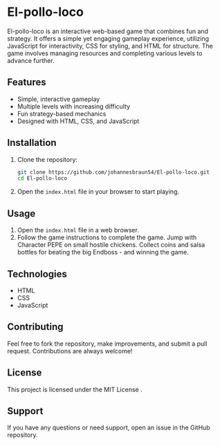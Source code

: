 # El-pollo-loco

El-pollo-loco is an interactive web-based game that combines fun and strategy. It offers a simple yet engaging gameplay experience, utilizing JavaScript for interactivity, CSS for styling, and HTML for structure. The game involves managing resources and completing various levels to advance further. 

## Features

- Simple, interactive gameplay
- Multiple levels with increasing difficulty
- Fun strategy-based mechanics
- Designed with HTML, CSS, and JavaScript

## Installation

1. Clone the repository:
    ```bash
    git clone https://github.com/johannesbraun54/El-pollo-loco.git
    cd El-pollo-loco
    ```

2. Open the `index.html` file in your browser to start playing.

## Usage

1. Open the `index.html` file in a web browser.
2. Follow the game instructions to complete the game. Jump with Character PEPE on small hostile chickens. Collect coins and salsa bottles for beating the big Endboss - and winning the game.

## Technologies

- HTML
- CSS
- JavaScript

## Contributing

Feel free to fork the repository, make improvements, and submit a pull request. Contributions are always welcome!

## License

This project is licensed under the MIT License .

## Support

If you have any questions or need support, open an issue in the GitHub repository.


